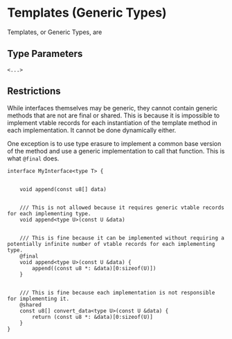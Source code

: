 # Templates (Generic Types)

Templates, or Generic Types, are 

## Type Parameters

`<...>`

## Restrictions

While interfaces themselves may be generic, they cannot contain generic methods that are not are final or shared.
This is because it is impossible to implement vtable records for each instantiation of the template method
in each implementation. It cannot be done dynamically either.

One exception is to use type erasure to implement a common base version of the method and use a generic implementation
to call that function. This is what `@final` does.

```mj
interface MyInterface<type T> {


    void append(const u8[] data)


    /// This is not allowed because it requires generic vtable records for each implementing type.
    void append<type U>(const U &data)


    /// This is fine because it can be implemented without requiring a potentially infinite number of vtable records for each implementing type.
    @final
    void append<type U>(const U &data) {
        append((const u8 *: &data)[0:sizeof(U)])
    }


    /// This is fine because each implementation is not responsible for implementing it.
    @shared
    const u8[] convert_data<type U>(const U &data) {
        return (const u8 *: &data)[0:sizeof(U)]
    }
}
```
